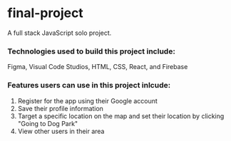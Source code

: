 # final-project

A full stack JavaScript solo project.

### Technologies used to build this project include:
Figma, Visual Code Studios, HTML, CSS, React, and Firebase

### Features users can use in this project inlcude:
1. Register for the app using their Google account
2. Save their profile information 
3. Target a specific location on the map and set their location by clicking "Going to Dog Park"
4. View other users in their area
